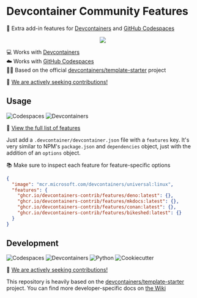 # Devcontainer Community Features

🐳 Extra add-in features for [Devcontainers] and [GitHub Codespaces]

[devcontainers]: https://code.visualstudio.com/docs/devcontainers/containers
[github codespaces]: https://github.com/features/codespaces

<div align="center">

![](https://i.imgur.com/W7t3YsC.png)

</div>

💻 Works with [Devcontainers] \
☁️ Works with [GitHub Codespaces] \
👨‍🍳 Based on the official [devcontainers/template-starter] project

[devcontainers/template-starter]:
  https://github.com/devcontainers/template-starter#readme

📢 [We are actively seeking contributions!](CONTRIBUTING.md)

## Usage

![Codespaces](https://img.shields.io/static/v1?style=for-the-badge&message=Codespaces&color=181717&logo=GitHub&logoColor=FFFFFF&label=)
![Devcontainers](https://img.shields.io/static/v1?style=for-the-badge&message=Devcontainers&color=2496ED&logo=Docker&logoColor=FFFFFF&label=)

📄 [View the full list of features](src/)

Just add a `.devcontainer/devcontainer.json` file with a `features` key. It's
very similar to NPM's `package.json` and `dependencies` object, just with the
addition of an `options` object.

📚 Make sure to inspect each feature for feature-specific options

```json
{
  "image": "mcr.microsoft.com/devcontainers/universal:linux",
  "features": {
    "ghcr.io/devcontainers-contrib/features/deno:latest": {},
    "ghcr.io/devcontainers-contrib/features/mkdocs:latest": {},
    "ghcr.io/devcontainers-contrib/features/conan:latest": {},
    "ghcr.io/devcontainers-contrib/features/bikeshed:latest": {}
  }
}
```

## Development

![Codespaces](https://img.shields.io/static/v1?style=for-the-badge&message=Codespaces&color=181717&logo=GitHub&logoColor=FFFFFF&label=)
![Devcontainers](https://img.shields.io/static/v1?style=for-the-badge&message=Devcontainers&color=2496ED&logo=Docker&logoColor=FFFFFF&label=)
![Python](https://img.shields.io/static/v1?style=for-the-badge&message=Python&color=3776AB&logo=Python&logoColor=FFFFFF&label=)
![Cookiecutter](https://img.shields.io/static/v1?style=for-the-badge&message=Cookiecutter&color=222222&logo=Cookiecutter&logoColor=D4AA00&label=)

📢 [We are actively seeking contributions!](CONTRIBUTING.md)

This repository is heavily based on the [devcontainers/template-starter]
project. You can find more developer-specific docs on [the Wiki]

[the wiki]: https://github.com/devcontainers-contrib/features/wiki
